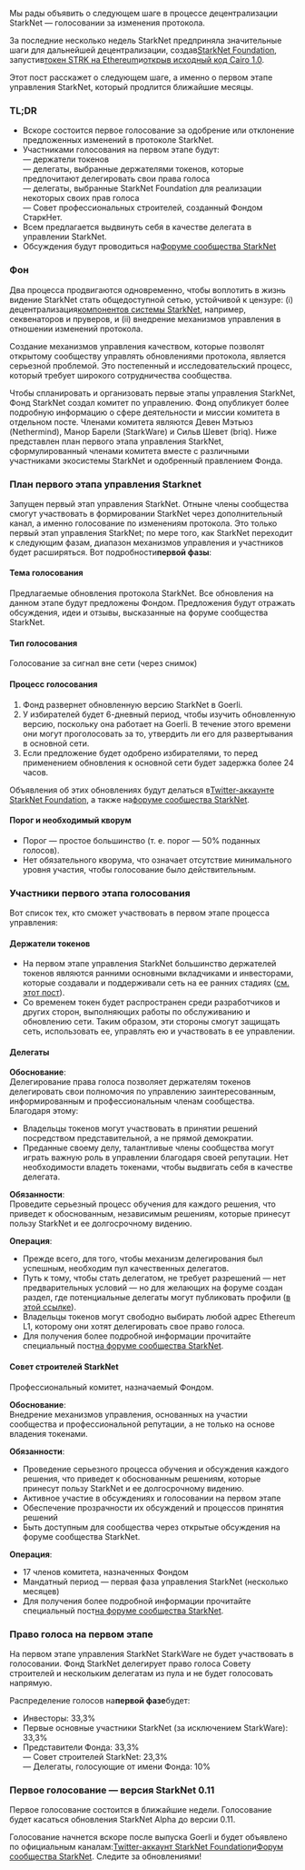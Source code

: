Мы рады объявить о следующем шаге в процессе децентрализации StarkNet — голосовании за изменения протокола.

За последние несколько недель StarkNet предприняла значительные шаги для дальнейшей децентрализации, создав[StarkNet Foundation](https://medium.com/@StarkNet_Foundation/welcome-to-the-world-starknet-foundation-7bd55d5dbc59), запустив[токен STRK на Ethereum](https://medium.com/starkware/starknet-token-is-deployed-on-ethereum-f27f0000b00c)и[открыв исходный код Cairo 1.0](https://medium.com/starkware/open-sourcing-cairo-1-0-b3100a664bb0).

Этот пост расскажет о следующем шаге, а именно о первом этапе управления StarkNet, который продлится ближайшие месяцы.

### TL;DR

* Вскоре состоится первое голосование за одобрение или отклонение предложенных изменений в протоколе StarkNet.
* Участниками голосования на первом этапе будут:\
  — держатели токенов\
  — делегаты, выбранные держателями токенов, которые предпочитают делегировать свои права голоса\
  — делегаты, выбранные StarkNet Foundation для реализации некоторых своих прав голоса\
  — Совет профессиональных строителей, созданный Фондом СтаркНет.
* Всем предлагается выдвинуть себя в качестве делегата в управлении StarkNet.
* Обсуждения будут проводиться на[Форуме сообщества StarkNet](https://community.starknet.io/)

### Фон

Два процесса продвигаются одновременно, чтобы воплотить в жизнь видение StarkNet стать общедоступной сетью, устойчивой к цензуре: (i) децентрализация[компонентов системы StarkNet](https://community.starknet.io/t/starknet-decentralized-protocol-introduction/2671), например, секвенаторов и пруверов, и (ii) внедрение механизмов управления в отношении изменений протокола.

Создание механизмов управления качеством, которые позволят открытому сообществу управлять обновлениями протокола, является серьезной проблемой. Это постепенный и исследовательский процесс, который требует широкого сотрудничества сообщества.

Чтобы спланировать и организовать первые этапы управления StarkNet, Фонд StarkNet создал комитет по управлению. Фонд опубликует более подробную информацию о сфере деятельности и миссии комитета в отдельном посте. Членами комитета являются Девен Мэтьюз (Nethermind), Манор Барели (StarkWare) и Сильв Шевет (briq). Ниже представлен план первого этапа управления StarkNet, сформулированный членами комитета вместе с различными участниками экосистемы StarkNet и одобренный правлением Фонда.

### План первого этапа управления Starknet

Запущен первый этап управления StarkNet. Отныне члены сообщества смогут участвовать в формировании StarkNet через дополнительный канал, а именно голосование по изменениям протокола. Это только первый этап управления StarkNet; по мере того, как StarkNet переходит к следующим фазам, диапазон механизмов управления и участников будет расширяться. Вот подробности**первой фазы**:

#### Тема голосования

Предлагаемые обновления протокола StarkNet. Все обновления на данном этапе будут предложены Фондом. Предложения будут отражать обсуждения, идеи и отзывы, высказанные на форуме сообщества StarkNet.

#### Тип голосования

Голосование за сигнал вне сети (через снимок)

#### Процесс голосования

1. Фонд развернет обновленную версию StarkNet в Goerli.
2. У избирателей будет 6-дневный период, чтобы изучить обновленную версию, поскольку она работает на Goerli. В течение этого времени они могут проголосовать за то, утвердить ли его для развертывания в основной сети.
3. Если предложение будет одобрено избирателями, то перед применением обновления к основной сети будет задержка более 24 часов.

Объявления об этих обновлениях будут делаться в[Twitter-аккаунте StarkNet Foundation](https://twitter.com/StarkNetFndn), а также на[форуме сообщества StarkNet](https://community.starknet.io/).

#### Порог и необходимый кворум

* Порог — простое большинство (т. е. порог — 50% поданных голосов).
* Нет обязательного кворума, что означает отсутствие минимального уровня участия, чтобы голосование было действительным.

### Участники первого этапа голосования

Вот список тех, кто сможет участвовать в первом этапе процесса управления:

#### Держатели токенов

* На первом этапе управления StarkNet большинство держателей токенов являются ранними основными вкладчиками и инвесторами, которые создавали и поддерживали сеть на ее ранних стадиях ([см. этот пост](https://medium.com/@starkware/part-3-starknet-token-design-5cc17af066c6)).
* Со временем токен будет распространен среди разработчиков и других сторон, выполняющих работы по обслуживанию и обновлению сети. Таким образом, эти стороны смогут защищать сеть, использовать ее, управлять ею и участвовать в ее управлении.

#### Делегаты

**Обоснование**:\
Делегирование права голоса позволяет держателям токенов делегировать свои полномочия по управлению заинтересованным, информированным и профессиональным членам сообщества. Благодаря этому:

* Владельцы токенов могут участвовать в принятии решений посредством представительной, а не прямой демократии.
* Преданные своему делу, талантливые члены сообщества могут играть важную роль в управлении благодаря своей репутации. Нет необходимости владеть токенами, чтобы выдвигать себя в качестве делегата.

**Обязанности**:\
Проведите серьезный процесс обучения для каждого решения, что приведет к обоснованным, независимым решениям, которые принесут пользу StarkNet и ее долгосрочному видению.

**Операция**:

* Прежде всего, для того, чтобы механизм делегирования был успешным, необходим пул качественных делегатов.
* Путь к тому, чтобы стать делегатом, не требует разрешений — нет предварительных условий — но для желающих на форуме создан раздел, где потенциальные делегаты могут публиковать профили ([в этой ссылке](https://community.starknet.io/t/delegate-profile-thread/4049)).
* Владельцы токенов могут свободно выбирать любой адрес Ethereum L1, которому они хотят делегировать свое право голоса.
* Для получения более подробной информации прочитайте специальный пост[на форуме сообщества StarkNet](https://community.starknet.io/t/delegate-profile-thread/4049).

#### Совет строителей StarkNet

Профессиональный комитет, назначаемый Фондом.

**Обоснование**:\
Внедрение механизмов управления, основанных на участии сообщества и профессиональной репутации, а не только на основе владения токенами.

**Обязанности**:

* Проведение серьезного процесса обучения и обсуждения каждого решения, что приведет к обоснованным решениям, которые принесут пользу StarkNet и ее долгосрочному видению.
* Активное участие в обсуждениях и голосовании на первом этапе
* Обеспечение прозрачности их обсуждений и процессов принятия решений
* Быть доступным для сообщества через открытые обсуждения на форуме сообщества StarkNet.

**Операция**:

* 17 членов комитета, назначенных Фондом
* Мандатный период — первая фаза управления StarkNet (несколько месяцев)
* Для получения более подробной информации прочитайте специальный пост[на форуме сообщества StarkNet](https://community.starknet.io/t/starknet-builders-council-mission-statement/4045).

### Право голоса на первом этапе

На первом этапе управления StarkNet StarkWare не будет участвовать в голосовании. Фонд StarkNet делегирует право голоса Совету строителей и нескольким делегатам из пула и не будет голосовать напрямую.

Распределение голосов на**первой фазе**будет:

* Инвесторы: 33,3%
* Первые основные участники StarkNet (за исключением StarkWare): 33,3%
* Представители Фонда: 33,3%\
  — Совет строителей StarkNet: 23,3%\
  — Делегаты, голосующие от имени Фонда: 10%

### Первое голосование — версия StarkNet 0.11

Первое голосование состоится в ближайшие недели. Голосование будет касаться обновления StarkNet Alpha до версии 0.11.

Голосование начнется вскоре после выпуска Goerli и будет объявлено по официальным каналам:[Twitter-аккаунт StarkNet Foundation](https://twitter.com/StarkNetFndn)и[Форум сообщества StarkNet](https://community.starknet.io/). Следите за обновлениями!